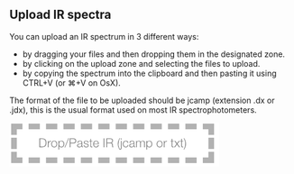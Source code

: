 ## Upload IR spectra

You can upload an IR spectrum in 3 different ways:

- by dragging your files and then dropping them in the designated zone.
- by clicking on the upload zone and selecting the files to upload.
- by copying the spectrum into the clipboard and then pasting it using CTRL+V (or ⌘+V on OsX).

The format of the file to be uploaded should be jcamp (extension .dx or .jdx), this is the usual format used on most IR spectrophotometers.

<img src="upload.png">
